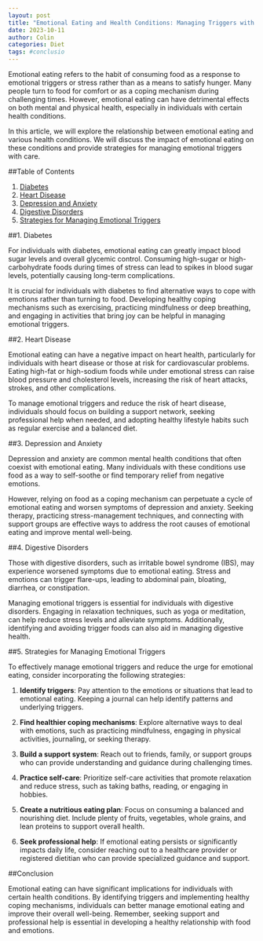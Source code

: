 ```yaml
---
layout: post
title: "Emotional Eating and Health Conditions: Managing Triggers with Care"
date: 2023-10-11
author: Colin
categories: Diet
tags: #conclusio
---
```


Emotional eating refers to the habit of consuming food as a response to emotional triggers or stress rather than as a means to satisfy hunger. Many people turn to food for comfort or as a coping mechanism during challenging times. However, emotional eating can have detrimental effects on both mental and physical health, especially in individuals with certain health conditions.

In this article, we will explore the relationship between emotional eating and various health conditions. We will discuss the impact of emotional eating on these conditions and provide strategies for managing emotional triggers with care.

##Table of Contents

1. [Diabetes](#diabetes)
2. [Heart Disease](#heart-disease)
3. [Depression and Anxiety](#depression-anxiety)
4. [Digestive Disorders](#digestive-disorders)
5. [Strategies for Managing Emotional Triggers](#managing-triggers)

##1. Diabetes<a name="diabetes"></a>

For individuals with diabetes, emotional eating can greatly impact blood sugar levels and overall glycemic control. Consuming high-sugar or high-carbohydrate foods during times of stress can lead to spikes in blood sugar levels, potentially causing long-term complications.

It is crucial for individuals with diabetes to find alternative ways to cope with emotions rather than turning to food. Developing healthy coping mechanisms such as exercising, practicing mindfulness or deep breathing, and engaging in activities that bring joy can be helpful in managing emotional triggers.

##2. Heart Disease<a name="heart-disease"></a>

Emotional eating can have a negative impact on heart health, particularly for individuals with heart disease or those at risk for cardiovascular problems. Eating high-fat or high-sodium foods while under emotional stress can raise blood pressure and cholesterol levels, increasing the risk of heart attacks, strokes, and other complications.

To manage emotional triggers and reduce the risk of heart disease, individuals should focus on building a support network, seeking professional help when needed, and adopting healthy lifestyle habits such as regular exercise and a balanced diet.

##3. Depression and Anxiety<a name="depression-anxiety"></a>

Depression and anxiety are common mental health conditions that often coexist with emotional eating. Many individuals with these conditions use food as a way to self-soothe or find temporary relief from negative emotions.

However, relying on food as a coping mechanism can perpetuate a cycle of emotional eating and worsen symptoms of depression and anxiety. Seeking therapy, practicing stress-management techniques, and connecting with support groups are effective ways to address the root causes of emotional eating and improve mental well-being.

##4. Digestive Disorders<a name="digestive-disorders"></a>

Those with digestive disorders, such as irritable bowel syndrome (IBS), may experience worsened symptoms due to emotional eating. Stress and emotions can trigger flare-ups, leading to abdominal pain, bloating, diarrhea, or constipation.

Managing emotional triggers is essential for individuals with digestive disorders. Engaging in relaxation techniques, such as yoga or meditation, can help reduce stress levels and alleviate symptoms. Additionally, identifying and avoiding trigger foods can also aid in managing digestive health.

##5. Strategies for Managing Emotional Triggers<a name="managing-triggers"></a>

To effectively manage emotional triggers and reduce the urge for emotional eating, consider incorporating the following strategies:

1. **Identify triggers**: Pay attention to the emotions or situations that lead to emotional eating. Keeping a journal can help identify patterns and underlying triggers.

2. **Find healthier coping mechanisms**: Explore alternative ways to deal with emotions, such as practicing mindfulness, engaging in physical activities, journaling, or seeking therapy.

3. **Build a support system**: Reach out to friends, family, or support groups who can provide understanding and guidance during challenging times.

4. **Practice self-care**: Prioritize self-care activities that promote relaxation and reduce stress, such as taking baths, reading, or engaging in hobbies.

5. **Create a nutritious eating plan**: Focus on consuming a balanced and nourishing diet. Include plenty of fruits, vegetables, whole grains, and lean proteins to support overall health.

6. **Seek professional help**: If emotional eating persists or significantly impacts daily life, consider reaching out to a healthcare provider or registered dietitian who can provide specialized guidance and support.

##Conclusion

Emotional eating can have significant implications for individuals with certain health conditions. By identifying triggers and implementing healthy coping mechanisms, individuals can better manage emotional eating and improve their overall well-being. Remember, seeking support and professional help is essential in developing a healthy relationship with food and emotions.